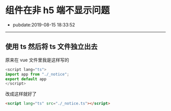 # 组件在非 h5 端不显示问题

- pubdate:2019-08-15 18:33:52

---

## 使用 ts 然后将 ts 文件独立出去

原来在 vue 文件里我是这样写的

```typescript
<script lang="ts">
import app from "./_notice";
export default app
</script>
```

改成这样就好了

```html
<script lang="ts" src="./_notice.ts"></script>
```
